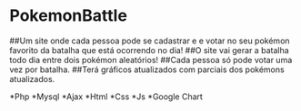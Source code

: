 # PokemonBattle

##Um site onde cada pessoa pode se cadastrar e e votar no seu pokémon favorito da batalha que está ocorrendo no dia!
##O site vai gerar a batalha todo dia entre dois pokémon aleatórios!
##Cada pessoa só pode votar uma vez por batalha.
##Terá gráficos atualizados com parciais dos pokémons atualizados.


*Php
*Mysql
*Ajax
*Html
*Css
*Js
*Google Chart
